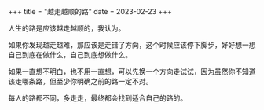 +++
title = "越走越顺的路"
date = 2023-02-23
+++

人生的路是应该越走越顺的，我认为。

如果你发现越走越难，那应该是走错了方向，这个时候应该停下脚步，好好想一想自己到底在做什么，自己到底想做什么。

如果一直想不明白，也不用一直想，可以先换一个方向走试试，因为虽然你不知道该走哪条路，但至少你明确之前的路一定不对。

每人的路都不同，多走走，最终都会找到适合自己的路的。
